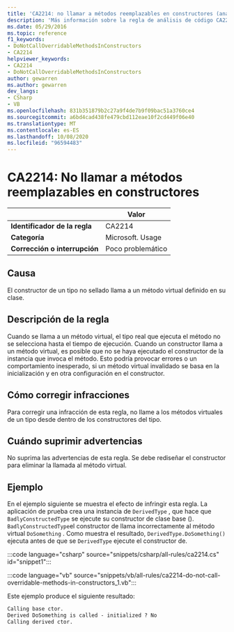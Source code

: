```yaml
---
title: 'CA2214: no llamar a métodos reemplazables en constructores (análisis de código)'
description: 'Más información sobre la regla de análisis de código CA2214: no llamar a métodos reemplazables en constructores'
ms.date: 05/29/2016
ms.topic: reference
f1_keywords:
- DoNotCallOverridableMethodsInConstructors
- CA2214
helpviewer_keywords:
- CA2214
- DoNotCallOverridableMethodsInConstructors
author: gewarren
ms.author: gewarren
dev_langs:
- CSharp
- VB
ms.openlocfilehash: 831b351879b2c27a9f4de7b9f09bac51a3760ce4
ms.sourcegitcommit: a6bd4cad438fe479cbd112eae10f2cd449f06e40
ms.translationtype: MT
ms.contentlocale: es-ES
ms.lasthandoff: 10/08/2020
ms.locfileid: "96594483"
---
```

# <a name="ca2214-do-not-call-overridable-methods-in-constructors"></a>CA2214: No llamar a métodos reemplazables en constructores

| | Valor |
|-|-|
| **Identificador de la regla** |CA2214|
| **Categoría** |Microsoft. Usage|
| **Corrección o interrupción** |Poco problemático|

## <a name="cause"></a>Causa

El constructor de un tipo no sellado llama a un método virtual definido en su clase.

## <a name="rule-description"></a>Descripción de la regla

Cuando se llama a un método virtual, el tipo real que ejecuta el método no se selecciona hasta el tiempo de ejecución. Cuando un constructor llama a un método virtual, es posible que no se haya ejecutado el constructor de la instancia que invoca el método. Esto podría provocar errores o un comportamiento inesperado, si un método virtual invalidado se basa en la inicialización y en otra configuración en el constructor.

## <a name="how-to-fix-violations"></a>Cómo corregir infracciones

Para corregir una infracción de esta regla, no llame a los métodos virtuales de un tipo desde dentro de los constructores del tipo.

## <a name="when-to-suppress-warnings"></a>Cuándo suprimir advertencias

No suprima las advertencias de esta regla. Se debe rediseñar el constructor para eliminar la llamada al método virtual.

## <a name="example"></a>Ejemplo

En el ejemplo siguiente se muestra el efecto de infringir esta regla. La aplicación de prueba crea una instancia de `DerivedType` , que hace que `BadlyConstructedType` se ejecute su constructor de clase base (). `BadlyConstructedType`el constructor de llama incorrectamente al método virtual `DoSomething` . Como muestra el resultado, `DerivedType.DoSomething()` ejecuta antes de que se `DerivedType` ejecute el constructor de.

:::code language="csharp" source="snippets/csharp/all-rules/ca2214.cs" id="snippet1":::

:::code language="vb" source="snippets/vb/all-rules/ca2214-do-not-call-overridable-methods-in-constructors_1.vb":::

Este ejemplo produce el siguiente resultado:

```txt
Calling base ctor.
Derived DoSomething is called - initialized ? No
Calling derived ctor.
```
